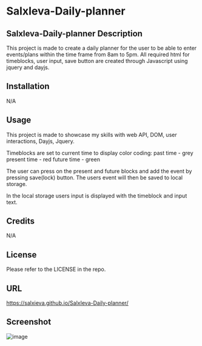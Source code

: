 # SalxIeva-Daily-planner


## SalxIeva-Daily-planner Description

This project is made to create a daily planner for the user to be able to enter events/plans within the time frame from 8am to 5pm.
All required html for timeblocks, user input, save button are created through Javascript using jquery and dayjs.

## Installation

N/A

## Usage

This project is made to showcase my skills with web API, DOM, user interactions, Dayjs, Jquery.

Timeblocks are set to current time to display color coding:
past time - grey
present time - red
future time - green

The user can press on the present and future blocks and add the event by pressing save(lock) button.
The users event will then be saved to local storage.

In the local storage users input is displayed with the timeblock and input text.

## Credits

N/A

## License

Please refer to the LICENSE in the repo.

## URL

https://salxieva.github.io/SalxIeva-Daily-planner/

## Screenshot

![image](https://github.com/SalxIeva/SalxIeva-Daily-planner/assets/133906072/74bf66bf-f809-4af4-8810-2e7e122de567)
